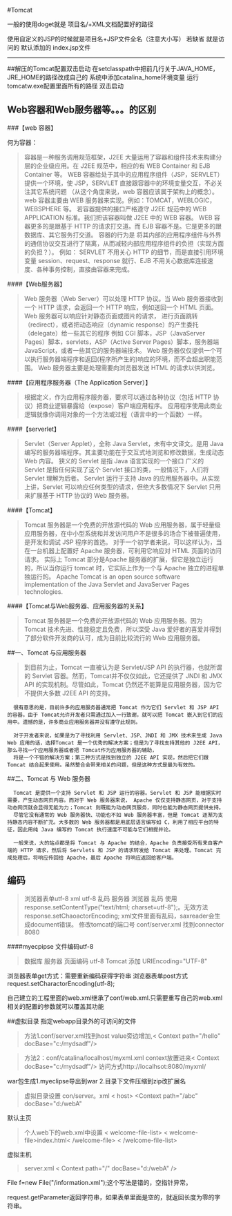 #Tomcat 

一般的使用doget就是 项目名/+XML文档配置好的路径

使用自定义的JSP的时候就是项目名+JSP文件全名（注意大小写） 
 若缺省  就是访问的 默认添加的  index.jsp文件
*********************************************************
##解压的Tomcat配置双击启动
在setclasspath中把前几行关于JAVA_HOME，JRE_HOME的路径改成自己的
系统中添加catalina_home环境变量
运行tomcatw.exe配置里面所有的路径
双击启动
##	Web容器和Web服务器等。。。的区别
###【web 容器】 

何为容器：
>   容器是一种服务调用规范框架，J2EE 大量运用了容器和组件技术来构建分层的企业级应用。在 J2EE 规范中，相应的有 WEB Container 和 EJB Container 等。
     WEB 容器给处于其中的应用程序组件（JSP，SERVLET）提供一个环境，使 JSP，SERVLET 直接跟容器中的环境变量交互，不必关注其它系统问题
      （从这个角度来说，web 容器应该属于架构上的概念）。web 容器主要由 WEB 服务器来实现。例如：TOMCAT，WEBLOGIC，WEBSPHERE 等。
      若容器提供的接口严格遵守 J2EE 规范中的 WEB APPLICATION 标准。我们把该容器叫做 J2EE 中的 WEB 容器。
			WEB 容器更多的是跟基于 HTTP 的请求打交道。而 EJB 容器不是。它是更多的跟数据库、其它服务打交道。
      容器的行为是 将其内部的应用程序组件与外界的通信协议交互进行了隔离，从而减轻内部应用程序组件的负担（实现方面的负担？）。
			例如：
					SERVLET 不用关心 HTTP 的细节，而是直接引用环境变量 session、request、response 就行、EJB 不用关心数据库连接速度、各种事务控制，直接由容器来完成。

####【Web服务器】
> Web 服务器（Web Server）可以处理 HTTP 协议。当 Web 服务器接收到一个 HTTP 请求，会返回一个 HTTP 响应，例如送回一个 HTML 页面。
      Web 服务器可以响应针对静态页面或图片的请求， 进行页面跳转（redirect），或者把动态响应（dynamic response）的产生委托（delegate）给一些其它的程序
      	例如 CGI 脚本，JSP（JavaServer Pages）脚本，servlets，ASP（Active Server Pages）脚本，服务器端 JavaScript，或者一些其它的服务器端技术。
			Web 服务器仅仅提供一个可以执行服务器端程序和返回(程序所产生的)响应的环境，而不会超出职能范围。
			Web 服务器主要是处理需要向浏览器发送 HTML 的请求以供浏览。

####【应用程序服务器（The Application Server）】
>根据定义，作为应用程序服务器，要求可以通过各种协议（包括 HTTP 协议）把商业逻辑暴露给（expose）客户端应用程序。
      应用程序使用此商业逻辑就像你调用对象的一个方法或过程（语言中的一个函数）一样。

####【serverlet】

>Servlet（Server Applet），全称 Java Servlet，未有中文译文。是用 Java 编写的服务器端程序。其主要功能在于交互式地浏览和修改数据，生成动态 Web 内容。
      狭义的 Servlet 是指 Java 语言实现的一个接口
      广义的 Servlet 是指任何实现了这个 Servlet 接口的类，一般情况下，人们将 Servlet 理解为后者。
      Servlet 运行于支持 Java 的应用服务器中。从实现上讲，Servlet 可以响应任何类型的请求，但绝大多数情况下 Servlet 只用来扩展基于 HTTP 协议的 Web 服务器。

####【Tomcat】

>Tomcat 服务器是一个免费的开放源代码的 Web 应用服务器，属于轻量级应用服务器，在中小型系统和并发访问用户不是很多的场合下被普遍使用，是开发和调试 JSP 程序的首选。
      对于一个初学者来说，可以这样认为，当在一台机器上配置好 Apache 服务器，可利用它响应对 HTML 页面的访问请求。
      实际上 Tomcat 部分是Apache 服务器的扩展，但它是独立运行的，所以当你运行 tomcat 时，它实际上作为一个与 Apache 独立的进程单独运行的。
    Apache Tomcat is an open source software implementation of the Java Servlet and JavaServer Pages technologies.

####【Tomcat与Web服务器、应用服务器的关系】

>Tomcat 服务器是一个免费的开放源代码的 Web 应用服务器。因为 Tomcat 技术先进、性能稳定且免费，所以深受 Java 爱好者的喜爱并得到了部分软件开发商的认可，成为目前比较流行的 Web 应用服务器。

##一、Tomcat 与应用服务器

>到目前为止，Tomcat 一直被认为是 Servlet/JSP API 的执行器，也就所谓的 Servlet 容器。然而，Tomcat并不仅仅如此，它还提供了 JNDI 和 JMX API 的实现机制。尽管如此，Tomcat 仍然还不能算是应用服务器，因为它不提供大多数 J2EE API 的支持。

      很有意思的是，目前许多的应用服务器通常把 Tomcat 作为它们 Servlet 和 JSP API 的容器。由于 Tomcat允许开发者只需通过加入一行致谢，就可以把 Tomcat 嵌入到它们的应用中。遗憾的是，许多商业应用服务器并没有遵守此规则。

      对于开发者来说，如果是为了寻找利用 Servlet、JSP、JNDI 和 JMX 技术来生成 Java Web 应用的话，选择Tomcat 是一个优秀的解决方案；但是为了寻找支持其他的 J2EE API，那么寻找一个应用服务器或者把 Tomcat作为应用服务器的辅助，
      将是一个不错的解决方案；第三种方式是找到独立的 J2EE API 实现，然后把它们跟Tomcat 结合起来使用。虽然整合会带来相关的问题，但是这种方式是最为有效的。

##二、Tomcat 与 Web 服务器

      Tomcat 是提供一个支持 Servlet 和 JSP 运行的容器。Servlet 和 JSP 能根据实时需要，产生动态网页内容。而对于 Web 服务器来说， Apache 仅仅支持静态网页，对于支持动态网页就会显得无能为力；Tomcat 则既能为动态网页服务，同时也能为静态网页提供支持。
      尽管它没有通常的 Web 服务器快、功能也不如 Web 服务器丰富，但是 Tomcat 逐渐为支持静态内容不断扩充。大多数的 Web 服务器都是用底层语言编写如 C，利用了相应平台的特征，因此用纯 Java 编写的 Tomcat 执行速度不可能与它们相提并论。

      一般来说，大的站点都是将 Tomcat 与 Apache 的结合，Apache 负责接受所有来自客户端的 HTTP 请求，然后将 Servlets 和 JSP 的请求转发给 Tomcat 来处理。Tomcat 完成处理后，将响应传回给 Apache，最后 Apache 将响应返回给客户端。
      
##	编码
>浏览器表单utf-8     xml utf-8  乱码
服务器   浏览器  乱码  使用response.setContentType("text/html; charset=utf-8");。无效方法response.setChaoactorEncoding;
xml文件里面有乱码，saxreader会生成document错误。
修改tomcat的端口号 conf/server.xml 找到connector 8080

####myecpipse 文件编码utf-8
>数据库
服务器
页面编码 utf-8
Tomcat 添加 URIEncoding="UTF-8"

浏览器表单get方式：需要重新编码获得字符串
浏览器表单post方式 request.setCharactorEncoding(utf-8);

自己建立的工程里面的web.xml继承了conf/web.xml.只需要重写自己的web.xml相关的配置的参数就可以覆盖其功能


##虚拟目录
指定webapp目录外的可访问的文件

>方法1.conf/server.xml找到host
value旁边增加,< Context path="/hello" docBase="c:/mydsadf"/>

>方法2：conf/catalina/localhost/myxml.xml
context放置进来< Context  docBase="c:/mydsadf"/>
访问方式http://localhsot:8080/myxml/

war包生成1.myeclipse导出到war
2.目录下文件压缩到zip改扩展名

>虚拟目录设置
con/server。xml
< host>
<Context path="/abc" docBase="d:/webA"

默认主页

>个人web下的web.xml中设置 
< welcome-file-list>
< welcome-file>index.html< /welcome-file>
< /welcome-file-list>

虚拟主机

>server.xml
<host name="www.baidu.com" appBase="c:/webA" 
unpackWARs="true" autoDeploy="true">
<Valve className="org.apache.catalina.valves.AccessLogValve" directory="logs"
               prefix="localhost_access_log." suffix=".txt"
               pattern="%h %l %u %t &quot;%r&quot; %s %b" />
< Context path="/" docBase="d:/webA" />
>

File f=new File("/information.xml");这个写法是错的，空指针异常。

request.getParameter返回字符串，如果表单里面是空的，就返回长度为零的字符串。
